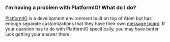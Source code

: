 ### I’m having a problem with PlatformIO! What do I do?

[PlatformIO](http://platformio.org/) is a development environment built on top of Atom but has enough separate customizations that they have their own [message board](https://community.platformio.org/). If your question has to do with PlatformIO specifically, you may have better luck getting your answer there.

